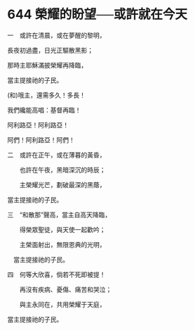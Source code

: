 # 644 榮耀的盼望──或許就在今天

一　或許在清晨，或在夢醒的黎明，

長夜初過盡，日光正驅散黑影；

那時主耶穌滿披榮耀再降臨，

當主提接祂的子民。

(和)哦主，還需多久！多長！

我們纔能高唱：基督再臨！

阿利路亞！阿利路亞！

阿們！阿利路亞！阿們！

二　或許在正午，或在薄暮的黃昏，

　　也許在午夜，黑暗深沉的時辰；

　　主榮耀光芒，劃破最深的黑蔭，

當主提接祂的子民。

三　“和散那”聲高，當主自高天降臨，

　　得榮眾聖徒，與天使一起歡吟；

　　主榮面射出，無限恩典的光明，

　當主提接祂的子民。

四　何等大欣喜，倘若不死即被提！

　　再沒有疾病、憂傷、痛苦和哭泣；

　　與主永同在，共用榮耀于天庭，

當主提接祂的子民。

